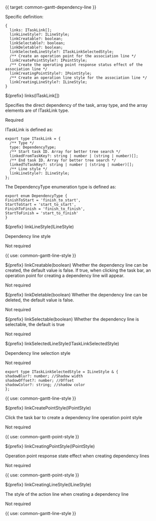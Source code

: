 {{ target: common-gantt-dependency-line }}

Specific definition:

```
{
  links: ITaskLink[];
  linkLineStyle?: ILineStyle;
  linkCreatable?: boolean;
  linkSelectable?: boolean;
  linkDeletable?: boolean;
  linkSelectedLineStyle?: ITaskLinkSelectedStyle;
  /** Create an operation point for the association line */
  linkCreatePointStyle?: IPointStyle;
  /** Create the operating point response status effect of the association line */
  linkCreatingPointStyle?: IPointStyle;
  /** Create an operation line style for the association line */
  linkCreatingLineStyle?: ILineStyle;
}
```

${prefix} links(ITaskLink[])

Specifies the direct dependency of the task, array type, and the array elements are of ITaskLink type.

Required

ITaskLink is defined as:

```
export type ITaskLink = {
  /** Type */
  type: DependencyType;
  /** Start task ID. Array for better tree search */
  linkedFromTaskKey?: string | number | (string | number)[];
  /** End task ID. Array for better tree search */
  linkedToTaskKey?: string | number | (string | number)[];
  /** Line style */
  linkLineStyle?: ILineStyle;
};
```

The DependencyType enumeration type is defined as:

```
export enum DependencyType {
FinishToStart = 'finish_to_start',
StartToStart = 'start_to_start',
FinishToFinish = 'finish_to_finish',
StartToFinish = 'start_to_finish'
}
```

${prefix} linkLineStyle(ILineStyle)

Dependency line style

Not required

{{ use: common-gantt-line-style }}

${prefix} linkCreatable(boolean)
Whether the dependency line can be created, the default value is false. If true, when clicking the task bar, an operation point for creating a dependency line will appear.

Not required

${prefix} linkDeletable(boolean)
Whether the dependency line can be deleted, the default value is false.

Not required

${prefix} linkSelectable(boolean)
Whether the dependency line is selectable, the default is true

Not required

${prefix} linkSelectedLineStyle(ITaskLinkSelectedStyle)

Dependency line selection style

Not required

```
export type ITaskLinkSelectedStyle = ILineStyle & {
shadowBlur?: number; //Shadow width
shadowOffset?: number; //Offset
shadowColor?: string; //shadow color
};
```

{{ use: common-gantt-line-style }}

${prefix} linkCreatePointStyle(IPointStyle)

Click the task bar to create a dependency line operation point style

Not required

{{ use: common-gantt-point-style }}

${prefix} linkCreatingPointStyle(IPointStyle)

Operation point response state effect when creating dependency lines

Not required

{{ use: common-gantt-point-style }}

${prefix} linkCreatingLineStyle(ILineStyle)

The style of the action line when creating a dependency line

Not required

{{ use: common-gantt-line-style }}
